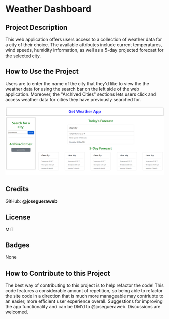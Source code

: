 # **Weather Dashboard**
 
## **Project Description**

This web application offers users access to a collection of weather data for a city of their choice. The available attributes include current temperatures, wind speeds, humidity information, as well as a 5-day projected forecast for the selected city.

## **How to Use the Project**

Users are to enter the name of the city that they'd like to view the the weather data for using the search bar on the left side of the web application. Moreover, the "Archived Cities" sections lets users click and access weather data for cities they have previously searched for. 

![Get Weather App](./assets/images/Screenshot%202023-07-26%20232728.png)


## **Credits**

GitHub: **@josegueraweb**

## **License**

MIT

## **Badges**

None

## **How to Contribute to this Project**

The best way of contributing to this project is to help refactor the code! This code features a considerable amount of repetition, so being able to refactor the site code in a direction that is much more manageable may contriubte to an easier, more efficient user experience overall. Suggestions for improving the app functionality and can be DM'd to @josegueraweb. Discussions are welcomed.
